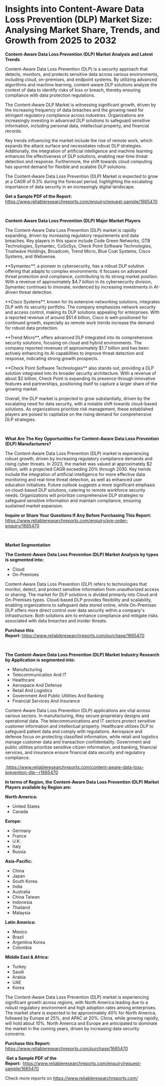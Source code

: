 <p><h1>Insights into Content-Aware Data Loss Prevention (DLP) Market Size: Analysing Market Share, Trends, and Growth from 2025 to 2032</h1></p><p><strong>Content-Aware Data Loss Prevention (DLP) Market Analysis and Latest Trends</strong></p>
<p><p>Content-Aware Data Loss Prevention (DLP) is a security approach that detects, monitors, and protects sensitive data across various environments, including cloud, on-premises, and endpoint systems. By utilizing advanced algorithms and machine learning, content-aware DLP solutions analyze the context of data to identify risks of loss or breach, thereby ensuring compliance with data protection regulations.</p><p>The Content-Aware DLP Market is witnessing significant growth, driven by the increasing frequency of data breaches and the growing need for stringent regulatory compliance across industries. Organizations are increasingly investing in advanced DLP solutions to safeguard sensitive information, including personal data, intellectual property, and financial records.</p><p>Key trends influencing the market include the rise of remote work, which expands the attack surface and necessitates robust DLP strategies. Additionally, the integration of artificial intelligence and machine learning enhances the effectiveness of DLP solutions, enabling real-time threat detection and response. Furthermore, the shift towards cloud computing has spurred demand for flexible and scalable DLP solutions.</p><p>The Content-Aware Data Loss Prevention (DLP) Market is expected to grow at a CAGR of 9.3% during the forecast period, highlighting the escalating importance of data security in an increasingly digital landscape.</p></p>
<p><strong>Get a Sample PDF of the Report:&nbsp;</strong> <a href="https://www.reliableresearchreports.com/enquiry/request-sample/1665470?utm_campaign=2255&utm_medium=2&utm_source=Github&utm_content=ia&utm_term=11032025&utm_id=content-aware-data-loss-prevention-dlp">https://www.reliableresearchreports.com/enquiry/request-sample/1665470</a></p>
<p>&nbsp;</p>
<p><strong>Content-Aware Data Loss Prevention (DLP) Major Market Players</strong></p>
<p><p>The Content-Aware Data Loss Prevention (DLP) market is rapidly expanding, driven by increasing regulatory requirements and data breaches. Key players in this space include Code Green Networks, GTB Technologies, Symantec, CoSoSys, Check Point Software Technologies, Trustwave Holdings, Broadcom, Trend Micro, Blue Coat Systems, Cisco Systems, and Websense.</p><p>**Symantec**, a pioneer in cybersecurity, has a robust DLP solution offering that adapts to complex environments. It focuses on advanced threat protection and compliance, contributing to its strong market position. With a revenue of approximately $4.7 billion in its cybersecurity division, Symantec continues to innovate, evidenced by increasing investments in AI-driven threat detection.</p><p>**Cisco Systems**, known for its extensive networking solutions, integrates DLP with its security portfolio. The company emphasizes network security and access control, making its DLP solutions appealing for enterprises. With a reported revenue of around $51.6 billion, Cisco is well-positioned for continued growth, especially as remote work trends increase the demand for robust data protection.</p><p>**Trend Micro**, offers advanced DLP integrated into its comprehensive security solutions, focusing on cloud and hybrid environments. The company reported revenues of approximately $1.7 billion and has been actively enhancing its AI capabilities to improve threat detection and response, indicating strong growth prospects.</p><p>**Check Point Software Technologies** also stands out, providing a DLP solution integrated into its broader security architecture. With a revenue of about $2 billion, Check Point is expanding its presence through innovative features and partnerships, positioning itself to capture a larger share of the growing market.</p><p>Overall, the DLP market is projected to grow substantially, driven by the escalating need for data security, with a notable shift towards cloud-based solutions. As organizations prioritize risk management, these established players are poised to capitalize on the rising demand for comprehensive DLP strategies.</p></p>
<p>&nbsp;</p>
<p><strong>What Are The Key Opportunities For Content-Aware Data Loss Prevention (DLP) Manufacturers?</strong></p>
<p><p>The Content-Aware Data Loss Prevention (DLP) market is experiencing robust growth, driven by increasing regulatory compliance demands and rising cyber threats. In 2023, the market was valued at approximately $2 billion, with a projected CAGR exceeding 20% through 2030. Key trends include the integration of artificial intelligence for more effective data monitoring and real-time threat detection, as well as enhanced user education initiatives. Future outlook suggests a more significant emphasis on cloud-based DLP solutions, catering to remote workforce security needs. Organizations will prioritize comprehensive DLP strategies to safeguard sensitive information and maintain compliance, ensuring sustained market expansion.</p></p>
<p><strong>Inquire or Share Your Questions If Any Before Purchasing This Report:</strong> <a href="https://www.reliableresearchreports.com/enquiry/pre-order-enquiry/1665470?utm_campaign=2255&utm_medium=2&utm_source=Github&utm_content=ia&utm_term=11032025&utm_id=content-aware-data-loss-prevention-dlp">https://www.reliableresearchreports.com/enquiry/pre-order-enquiry/1665470</a></p>
<p>&nbsp;</p>
<p><strong>Market Segmentation</strong></p>
<p><strong>The Content-Aware Data Loss Prevention (DLP) Market Analysis by types is segmented into:</strong></p>
<p><ul><li>Cloud</li><li>On-Premises</li></ul></p>
<p><p>Content-Aware Data Loss Prevention (DLP) refers to technologies that monitor, detect, and protect sensitive information from unauthorized access or sharing. The market for DLP solutions is divided primarily into Cloud and On-Premises types. Cloud-based DLP provides flexibility and scalability, enabling organizations to safeguard data stored online, while On-Premises DLP offers more direct control over data security within a company's infrastructure. Both solutions aim to enhance compliance and mitigate risks associated with data breaches and insider threats.</p></p>
<p><strong>Purchase this Report:&nbsp;</strong><a href="https://www.reliableresearchreports.com/purchase/1665470?utm_campaign=2255&utm_medium=2&utm_source=Github&utm_content=ia&utm_term=11032025&utm_id=content-aware-data-loss-prevention-dlp">https://www.reliableresearchreports.com/purchase/1665470</a></p>
<p>&nbsp;</p>
<p><strong>The Content-Aware Data Loss Prevention (DLP) Market Industry Research by Application is segmented into:</strong></p>
<p><ul><li>Manufacturing</li><li>Telecommunication And IT</li><li>Healthcare</li><li>Aerospace And Defense</li><li>Retail And Logistics</li><li>Government And Public Utilities And Banking</li><li>Financial Services And Insurance</li></ul></p>
<p><p>Content-Aware Data Loss Prevention (DLP) applications are vital across various sectors. In manufacturing, they secure proprietary designs and operational data. The telecommunications and IT sectors protect sensitive customer information and intellectual property. Healthcare utilizes DLP to safeguard patient data and comply with regulations. Aerospace and defense focus on protecting classified information, while retail and logistics manage customer data and transaction confidentiality. Government and public utilities prioritize sensitive citizen information, and banking, financial services, and insurance ensure financial data security and regulatory compliance.</p></p>
<p><a href="https://www.reliableresearchreports.com/content-aware-data-loss-prevention-dlp--r1665470?utm_campaign=2255&utm_medium=2&utm_source=Github&utm_content=ia&utm_term=11032025&utm_id=content-aware-data-loss-prevention-dlp">&nbsp;https://www.reliableresearchreports.com/content-aware-data-loss-prevention-dlp--r1665470</a></p>
<p><strong>In terms of Region, the Content-Aware Data Loss Prevention (DLP) Market Players available by Region are:</strong></p>
<p>
    <p> <strong> North America: </strong>
        <ul>
            <li>United States</li>
            <li>Canada</li>
        </ul>
        </p> 
    <p> <strong> Europe: </strong>
        <ul>
            <li>Germany</li>
            <li>France</li>
            <li>U.K.</li>
            <li>Italy</li>
            <li>Russia</li>
        </ul>
        </p> 
    <p> <strong> Asia-Pacific: </strong>
        <ul>
            <li>China</li>
            <li>Japan</li>
            <li>South Korea</li>
            <li>India</li>
            <li>Australia</li>
            <li>China Taiwan</li>
            <li>Indonesia</li>
            <li>Thailand</li>
            <li>Malaysia</li>
        </ul>
        </p> 
    <p> <strong> Latin America: </strong>
        <ul>
            <li>Mexico</li>
            <li>Brazil</li>
            <li>Argentina Korea</li>
            <li>Colombia</li>
        </ul>
        </p> 
    <p> <strong> Middle East & Africa: </strong>
        <ul>
            <li>Turkey</li>
            <li>Saudi</li>
            <li>Arabia</li>
            <li>UAE</li>
            <li>Korea</li>
        </ul>
    </p>
    </p>
<p><p>The Content-Aware Data Loss Prevention (DLP) market is experiencing significant growth across regions, with North America leading due to a robust regulatory environment and high adoption rates among enterprises. The market share is expected to be approximately 40% for North America, followed by Europe at 25%, and APAC at 20%. China, while growing rapidly, will hold about 10%. North America and Europe are anticipated to dominate the market in the coming years, driven by increasing data security concerns.</p></p>
<p><strong>Purchase this Report: </strong><a href="https://www.reliableresearchreports.com/purchase/1665470?utm_campaign=2255&utm_medium=2&utm_source=Github&utm_content=ia&utm_term=11032025&utm_id=content-aware-data-loss-prevention-dlp">https://www.reliableresearchreports.com/purchase/1665470</a></p>
<p>&nbsp;<strong>Get a Sample PDF of the Report:&nbsp;&nbsp;</strong><a href="https://www.reliableresearchreports.com/enquiry/request-sample/1665470?utm_campaign=2255&utm_medium=2&utm_source=Github&utm_content=ia&utm_term=11032025&utm_id=content-aware-data-loss-prevention-dlp">https://www.reliableresearchreports.com/enquiry/request-sample/1665470</a></p>
<p><strong></strong></p>
<p>Check more reports on <a href="https://www.reliableresearchreports.com/?utm_campaign=2255&utm_medium=2&utm_source=Github&utm_content=ia&utm_term=11032025&utm_id=content-aware-data-loss-prevention-dlp">https://www.reliableresearchreports.com/</a></p>